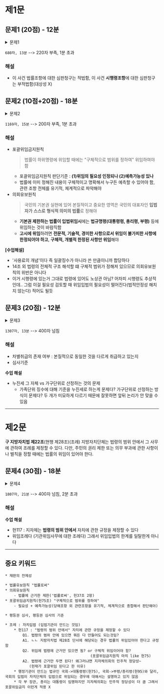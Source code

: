 # 제1문

## 문제1 (20점) - 12분

<details> <summary> 문제1 </summary>

```plain
I. 쟁점의 정리
헌법재판소법 제68조 2항의 헌법소원심판의 적법성 인정되기 위하여는 대상성, 위헌법률심판 제청신청에 대한 기각 또는 각하, 재판의 전제성, 청구기간, 변호사 강제주의가 인정되어야 하는 바, 갑의 헌법소원심판 신청이 적법한지를 검토해야 한다.

II. 위헌심사형 헌법소원의 적법요건
1. 대상성
대상성 인정되려면 본질적 의미의 법률, 즉 법령이어야 하며 법규명령은 대상이 될 수 없다. 사안의 경우 전기사업법 제16조 1항을 대상으로 하고 있으므로 대상성이 인정된다.
2. 제청신청에 대한 기각
위헌심사형 헌법소원 이뤄지려면 헌재법 제41조의 위헌법률심판 제청신청이 기각되어야 하며, 판례는 각하된 경우에도 위헌심사형 헌법소원을 할 수 있다고 보고 있다. 사안에서 갑의 신청이 2017. 7. 20. 기각되었으므로 적법하다.
3. 재판의 전제성
재판의 전제성 인정되려면 위헌법률심판 제청신청시 계속중이었어야 하는 바, 2017. 3. 6.에 제청신청 이뤄졌고 갑의 부당이득반환청구는 2017. 8. 10.에야 기각판결이 확정되었으므로 전제성도 인정된다.
4. 청구기간
청구기간 적법하려면 법원의 위 기각판결이 있고 30일 이내에 제기되어야 한다. 사안에서 갑이 헌법소원을 청구한 것은 2017. 8. 16.으로, 기각된지 30일 이내이므로 적법하다.

III. 결론
갑의 헌법소원심판청구는 적법하다.
```

</details>

`680자, 13분` --> 220자 부족, 1분 초과

### 해설

* 이 사건 법률조항에 대한 심판청구는 적법함, 이 사건 **시행령조항**에 대한 심판청구는 부적법함(대상성 X)

## 문제2 (10점+20점) - 18분

<details> <summary> 문제2 </summary>

```plain
I. 쟁점의 정리
전기사업법 제16조 1항이 규정하고 있는 것이 국민의 기본권 및 평등권 제한으로서 의회에 의해 제한되도록 하는 원칙을 지켰는지 및 헌법 제37조 2항이 정한 포괄위임입법금지원칙에 비추어 합당한지가 문제된다.

II. 의회유보원칙 위반여부 (설문1)
의회유보원칙은 공권력이 국민의 권리를 자의적으로 제한하지 못하도록 하기 위하여 투표에 의하여 선출되어 민주적 정당성을 갖는 국회의원들에 의해 제정된 법률로서 기본권의 제한이 가능하다는 원리이다. 
사안에서 전기사업법 제16조 1항의 '전기요금'은 대통령령에 의하여 제한될 수 있다고 규정하고 있는바, 대통령령은 법규명령으로서 의회에 의하여 제정되는 것이 아니므로 의회유보원칙에 위배되는지가 문제된다. 판례는 기술적이고 구체적인 사안에 대하여서는 법률이 위임하여 정할 수 있다고 하여, 의회유보원칙의 예외를 두고 있다. 이는 법률이 행정의 모든 구체적 방안을 정할 수 없다는 점을 고려할 때 합리적 행정운용을 위한 방안이라고 봄이 타당하다. 사안의 '전기요금' 역시 전기생산에 다양한 경제적 요소가 작용하고 있음을 고려할 때, 유연한 행정을 위하여 대통령령에 구체적 요금산출방안을 위임한 것이라 볼 수 있으므로 의회유보원칙에 위배되지 않는다.

III. 포괄위임입법금지원칙 위반여부 (설문2)
법률이 하위법령에 위임할 때에 그 위임의 범위와 사안을 구체적으로 한정하여야 하는 것이 원칙이며, 특정 행정기관에 포괄적으로 위임할 경우 권력분립에 위배될 수 있으므로 위헌적이다. 이 때 위임입법의 구체성과 명확성이 문제되는데, 국민의 기본권을 제한하는 경우에는 구체성과 명확성이 더욱 엄격하게 요구되는 반면 법률이 규정하는 대상의 변화가 잦은 경우에는 보다 유연한 정도가 요구된다.
사안의 전기사업법 제16조 제1항의 '전기요금'은 대통령령에 위임되어 있으며, 같은 법 시행령에서도 인가의 세부사항에 대해서는 고시로 위임되어 있다. 고시는 전기공급의 원가를 반영하도록 하고 있으나, 그 구체적 기준에 대해서는 '부담의 형평이 유지되고 자원이 합리적으로 배분되도록 해야 한다' 정도의 추상적으로만 정하고 있으므로 위임입법의 구체성과 명확성이 인정되기 어렵다. 따라서 이 사건 법률의 '전기요금'은 포괄위임입법금지원칙에 위반된다.

IV. 결론
전기사업법 제16조 1항은 의회유보원칙에는 반하지 않으나, 포괄위임입법금지원칙에 반한다.
```

</details>

`1169자, 15분` --> 200자 부족, 1분 초과

### 해설

* 포괄위임금지원칙
  > 법률이 하위명령에 위임할 때에는 "구체적으로 범위를 정하여" 위임하여야 함
  * 포괄위임금지원칙 판단기준 : **(1)위임의 필요성 인정되나 (2)예측가능성 있나**
  * 법률에 이미 정해진 내용이 구체적이고 명확해서 누구든 예측할 수 있어야 함, 관련 조항 전체를 유기적, 체계적으로 파악해야
* 의회유보원칙
  > 국민의 기본권 실현에 있어 본질적이고 중요한 영역은 국민의 대표자인 **입법자가** **스스로** **형식적 의미의 법률**로 정해야
  * **기본권 제한하는 법률이 입법위임시**에는 **법규명령(대통령령, 총리령, 부령)** 등에 위임하는 것이 바람직함
  * **고시에 위임**하려면 **전문적, 기술적, 경미한 사항으로서 위임이 불가피한 사항에 한정되어야 하고**, **구체적, 개별적 한정된 사항만 위임**해야

**[수업해설]**

* '사용료의 개념'이다 즉 일괄징수가 아니라 쓴 만큼이니까 합당하다
* 14조 외 법령의 전체적 구조 해석할 떄 구체적 범위가 정해져 있으므로 의회유보원칙의 위반은 아니다
* 이거 시행령에 있는거 그대로 법령에 있어도 노상관 아님? 어차피 시행령도 추상적인데.. 그럼 이걸 필요성 검토할 때 위임입법의 필요성이 떨어진다(법적안정성 해치지 않는다) 적어도 될듯

## 문제3 (20점) - 12분

<details> <summary> 문제3 </summary>

```plain
I. 쟁점의 정리
이 사건 법률의 평등권 침해 여부에 관하여 이를 판단하기 위한 적절한 심사기준과, 그러한 심사기준을 적용했을 때 평등권이 침해되는지가 문제된다.

II. 평등권 침해의 심사기준
헌법 제11조는 모든 국민의 평등을 규정하고 있는바, 이러한 평등권이 침해되었는지를 심사하기 위해서는 원칙적으로 자의금지원칙에 반하는지를 판단해야 한다. 그러나 보다 엄격한 평등권 심사가 요구되는 경우에는 비례원칙에 따라 심사하여야 하는데, 이는 헌법이 특별히 평등을 요구하는 경우에 해당한다.
사안의 갑은 결혼하여 가족을 이룬 국민이며, 헌법 제36조는 혼인과 가족생활에 대해 규정하면서 국가가 이를 보장한다고 규정하고 있다. 따라서 이 사건 헌법소원의 사안은 헌법이 특별히 평등을 요구하는 경우에 해당하므로, 비례원칙에 따라 심사하여야 한다.

III. 평등권 침해여부 판단
비례원칙에 따라 평등권 침해여부를 판단하려면 목적의 정당성, 수단의 적절성, 침해의 최소성, 법익의 균형성을 모두 만족하여야 한다. 이 사건 법률이 정한 '전기요금'의 경우, 전기사용은 상하수도나 도로 등과 마찬가지로 개인의 생활을 위하여 필연적으로 사용해야 하는 자원으로서 국가가 안정적으로 공급하여야 할 의무가 있으며 이는 이 사건 법률 제3조에서도 규정되고 있다. 그러나 전기의 자원적 특성상 자원낭비나 지나친 사회적 부담을 가중시키는 것을 적절히 통제하여야 할 국가의 의무도 인정되므로, 과중한 사용에 대하여는 비용부담을 가중시켜야 할 필요도 있다. 따라서 목적의 정당성과 수단의 적절성이 모두 인정된다.
침해의 최소성의 경우, 이 사건 법률에서는 주택용 요금에 대하여 호당 기본요금을 단계별로 가중해서 부과할 뿐만 아니라 전력량요금도 가중하여 부과하고 있다는 점이 침해의 최소성을 만족하는지가 문제될 수 있다. 특히 기본요금의 경우, 1단계와 5단계 사이 사용량의 차이는 5배 가량인 반면 기본요금의 차이는 40배 가까이 나도록 규정되어 있어, 목적과 수단의 적절성을 고려하더라도 지나친 요금부과에 해당하므로 침해의 최소성을 만족하지 못한다.
한편 법익의 균형성을 고려하면, 원활한 자원공급 및 자원낭비를 막아야 할 국가의 책무가 인정되는것과 별개로 가족을 이루어 여러 사람이 하나의 호에 살고 있는 경우에는 필연적으로 다인가구의 전기사용량이 많을 수 밖에 없음에도 불구하고 과중한 전기요금 부담을 주고 있다는 점을 미루어 볼 때 혼인과 가족생활을 이룬 국민에 대해 불균형한 처사라고 볼 수 있다. 따라서 법익의 균형성도 인정되지 않는다.

IV. 결론
이 사건 법률의 '전기요금'은 침해의 최소성과 법익의 균형성을 만족하지 않으므로 평등권을 침해한다.
```

</details>

`1307자, 13분` --> 400자 넘침

### 해설

* 차별취급의 존재 여부 : 본질적으로 동일한 것을 다르게 취급하고 있는지
* 심사기준
  
**수업 해설**

* 누진세 그 자체 vs 가구단위로 산정하는 것의 문제
  * 가족단위 징수에 대해 기준을 누진세로 하는게 문제다? 가구단위로 산정하는 방식이 문제다? 두 개가 미묘하게 다르기 때문에 잘못하면 앞뒤 논리가 안 맞을 수 있음

---

# 제2문

**구 지방자치법 제22조**(현행 제28조)(조례) 지방자치단체는 법령의 범위 안에서 그 사무에 관하여 조례를 제정할 수 있다. 다만, 주민의 권리 제한 또는 의무 부과에 관한 사항이나 벌칙을 정할 때에는 법률의 위임이 있어야 한다.

## 문제4 (30점) - 18분

<details> <summary> 문제4 </summary>

```plain
I. 쟁점의 정리
지방자치법 제22조 단서가 정한 조례 제정에 관한 내용이 의회유보원칙과 법률유보원칙에 위배되는지 및 위임의 범위를 일탈한 것인지가 문제된다. 또한 이 사건 고시가 직업의 자유를 침해하는지가 문제된다.

II. 위임입법의 한계
국민의 기본권 실현에 있어 본질적이고 중요한 영역은 국민의 대표자인 입법자 스스로 형식적 의미의 법률로서 정해야 하며(헌법 제37조 2항), 기본권을 제한하는 법률의 입법위임시에는 법규명령으로서 위임하여야 한다(헌법 제75조, 제95조). 만약 고시에 위임하려는 경우, 판례에 의하면 행정의 효율성과 현실성을 위하여 전문적이고 기술적, 경미한 사항으로서 위임이 불가피한 사정에 한정되어야 하며 구체적이고 개별적인 사항만을 위임해야 한다고 판시하고 있다.
구 지방자치법 제22조는 법령의 범위 안에서 조례를 제정할 수 있다고 하는바, 헌법재판소는 지방자치단체가 국민의 선거로서 선출되어 민주적 정당성을 가지므로 조례의 제정범위가 폭넓게 인정되며, 특히 내부적 사무에 대한 조례의 경우에는 그 자유도가 보장된다. 같은 법 단서에서 법률의 위임이 있어야 한다고 명시한 내용은 헌법 제37조 2항 및 헌법 제75조와 제95조가 정한 포괄위임입법금지 원칙에도 합치한다.
따라서 '지방자치법 제22조 단서가 위헌이다'는 갑의 주장은 부당하다.

III. 위임범위의 일탈 여부
법률이 하위 법규명령에 위임하는 경우 구체적이고 개별적이어야 하며, 위임의 필요성이 인정되고 수범자인 국민이 그 내용에 대하여 예측가능한 경우에 헌법 제37조 2항의 포괄위임입법금지의 원칙이 준수되었다고 볼 수 있다.
사안의 경우 상수원의 수질개선 및 원활한 행정유지를 위하여 조례에 위임한 경우 해당 지자체의 사정에 따라 법률보다 유연한 제개정이 가능한 경우에 해당하므로 위임의 필요성이 인정된다. 또한 가축분뇨의 관리 및 이용에 관한 법률 제8조가 조례에 위임하는 것은 같은 법 제8조 제1항의 각호에 규정된 지역에 한하고 있으며, 그 하위 조례 및 고시에서도 법률에 근거하여 규정된 지역 및 특정 기준으로부터 일정 거리가 떨어진 지역으로 한정하여 규정하고 있으므로 수범자의 예측가능성을 해치지 않는다.
따라서 위임을 일탈하였다는 갑의 주장은 부당하다.

IV. 직업의 자유 침해 여부
헌법 제15조는 직업선택의 자유를 규정하고 있으며, 헌법재판소는 단순히 직업 선택의 자유 분만 아니라 직업과 관련한 종합적이고 포괄적인 직업의 자유로 보고 있다. 헌법 제37조 2항에 따라 직업의 자유를 법률로서 제한하는 경우 단계이론에 따라 제한하여야 하는 것이 원칙이다. 직업의 자유 침해 여부는 크게 '단계이론'에 비추어 판단하는데, 원칙적으로 영업의 시간, 장소, 방법 등을 규제하는 직업행사의 자유의 경우 완화된 과잉금지심사를, 자격이나 능력 등의 주관적 조건을 갖추어야만 직업을 가질 수 있게 하는 주관적 사유에 의한 직업결정의 자유의 경우 과잉금지원칙에 따라 심사한다. 이보다 더 엄격한 직업의 자유 제한이 있는 경우에는 공익을 위하여 명백하고도 확실한 위험이 있는 경우에만 제한이 가능하다.
사안에서 양돈업을 법률로서 규제하는 것은 직업을 갖고자 하는 당사자의 의사나 능력과 관계없이 법률로 규제하는 것으로 객관적 사유에 의한 직업결정의 자유 제한으로서 엄격한 심사를 거쳐야 한다. 사안에서 가축분뇨의 관리 및 이용에 관한 법률 제1조는 환경오염과 상수원 수질오염을 막기 위한 것으로, 인근 지역 주민의 건강권을 보장하기 위한 명백하고 확실한 목적에 의한 것인 바 높은 공익적 요구가 인정된다. 따라서 법령에 의하여 양돈업 구역을 제한하는 것은 직업의 자유를 침해하지 않는다.

V. 결론
갑의 청구는 모두 부당하다.
```

</details>

`1807자, 21분` --> 400자 넘침, 2분 초과

### 해설

**수업 해설**

* 헌117 : 지자체는 **법령의 범위 안에서** 자치에 관한 규정을 제정할 수 있다
* 위임조례다 (기관위임사무에 대한 조례다) 그래서 위임입법의 한계를 일탈한게 아니다


---

## 중요 키워드

```plain
* 재판의 전제성
  
* 법률유보원칙 "법률로써"
* 의회유보원칙
    - 법률에 근거한 제한('법률로써', 헌37조 2항)
* 포괄위임금지원칙(헌75조) "구체적으로 범위를 정하여"
    - 필요성 + 예측가능성(당해조항 외 관련조항을 유기적, 체계적으로 종합해서 판단해야)

* 평등권 심사, 평등권 심사의 기준

* 조례 : 자치입법 (입법기관이 만드는 것임)
    * 헌117 : "법령의 범위 안에서" 자치에 관한 규정을 제정할 수 있다
        Q1. 법령의 범위 안에 있으면 뭐든 다 만들어도 되는것임?
        A1. ㄴㄴ 지방자치법 제28조 단서에 해당되는 경우 법률의 위임있어야 한다고 규정함
        Q2. 위임에 법령에 근거만 있으면 됨? or 구체적 위임이어야 함?
                                       (포괄위임금지원칙 마치 like 헌75)
        A2. 법령에 근거만 두면 된다! 왜그러냐면 지자체의회의 민주적 정당성~ 
           (헌재가 포괄위임 된다고 한 이유)
    * 행정기관이 만드는 법규인 국회->대통령령(헌75), 국회->부령/총리령(헌95)와 달리, 국회의 입법이 자치단체의 입법으로 위임되는 경우에 대해서는 설명하고 있지 않음
    * 각 부 장관, 총리는 대통령이 임명하지만 지자체의회는 민주적 정당성이 더 큼 그래서 포괄위임금지 이런게 적용 X
```
